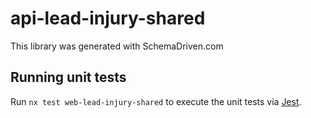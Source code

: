 
# api-lead-injury-shared

This library was generated with SchemaDriven.com

## Running unit tests

Run `nx test web-lead-injury-shared` to execute the unit tests via [Jest](https://jestjs.io).

